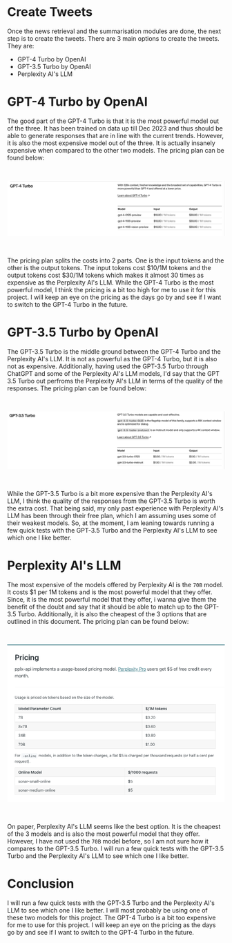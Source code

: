 # Create Tweets 

Once the news retrieval and the summarisation modules are done, the next step is to create the tweets. There are 3 main options to create the tweets. They are:

- GPT-4 Turbo by OpenAI
- GPT-3.5 Turbo by OpenAI
- Perplexity AI's LLM


# GPT-4 Turbo by OpenAI

The good part of the GPT-4 Turbo is that it is the most powerful model out of the three. It has been trained on data up till Dec 2023 and thus should be able to generate responses that are in line with the current trends. However, it is also the most expensive model out of the three. It is actually insanely expensive when compared to the other two models. The pricing plan can be found below:

<br/>

![gpt4_turbo_pricing](../images/gpt4_turbo_pricing.png)

<br/>


The pricing plan splits the costs into 2 parts. One is the input tokens and the other is the output tokens. The input tokens cost $10/1M tokens and the output tokens cost $30/1M tokens which makes it almost 30 times as expensive as the Perplexity AI's LLM. While the GPT-4 Turbo is the most powerful model, I think the pricing is a bit too high for me to use it for this project. I will keep an eye on the pricing as the days go by and see if I want to switch to the GPT-4 Turbo in the future.

# GPT-3.5 Turbo by OpenAI

The GPT-3.5 Turbo is the middle ground between the GPT-4 Turbo and the Perplexity AI's LLM. It is not as powerful as the GPT-4 Turbo, but it is also not as expensive. Additionally, having used the GPT-3.5 Turbo through ChatGPT and some of the Perplexity AI's LLM models, I'd say that the GPT 3.5 Turbo out perfroms the Perplexity AI's LLM in terms of the quality of the responses. The pricing plan can be found below:

<br/>

![gpt3_turbo_pricing](../images/gpt3_turbo_pricing.png)

<br/>

While the GPT-3.5 Turbo is a bit more expensive than the Perplexity AI's LLM, I think the quality of the responses from the GPT-3.5 Turbo is worth the extra cost. That being said, my only past experience with Perplexity AI's LLM has been through their free plan, which I am assuming uses some of their weakest models. So, at the moment, I am leaning towards running a few quick tests with the GPT-3.5 Turbo and the Perplexity AI's LLM to see which one I like better.

# Perplexity AI's LLM

The most expensive of the models offered by Perplexity AI is the `70B` model. It costs $1 per 1M tokens and is the most powerful model that they offer. Since, it is the most powerful model that they offer, i wanna give them the benefit of the doubt and say that it should be able to match up to the GPT-3.5 Turbo. Additionally, it is also the cheapest of the 3 options that are outlined in this document. The pricing plan can be found below:

<br/>

![perplexity_pricing](../images/perplexity_pricing.png)

<br/>

On paper, Perplexity AI's LLM seems like the best option. It is the cheapest of the 3 models and is also the most powerful model that they offer. However, I have not used the `70B` model before, so I am not sure how it compares to the GPT-3.5 Turbo. I will run a few quick tests with the GPT-3.5 Turbo and the Perplexity AI's LLM to see which one I like better.

# Conclusion

I will run a few quick tests with the GPT-3.5 Turbo and the Perplexity AI's LLM to see which one I like better. I will most probably be using one of these two models for this project. The GPT-4 Turbo is a bit too expensive for me to use for this project. I will keep an eye on the pricing as the days go by and see if I want to switch to the GPT-4 Turbo in the future.

